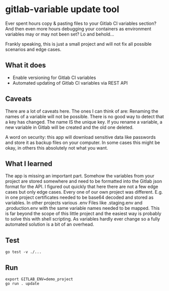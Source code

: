 # gitlab-variable update tool

Ever spent hours copy & pasting files to your Gitlab CI variables section? And then even more hours debugging your 
containers as environment variables may or may not been set? Lo and behold... 

Frankly speaking, this is just a small project and will not fix all possible scenarios and edge cases.

## What it does
* Enable versioning for Gitlab CI variables
* Automated updating of Gitlab CI variables via REST API

## Caveats
There are a lot of caveats here. The ones I can think of are:
Renaming the names of a variable will not be possible. There is no good way to detect that a key has changed. The name
IS the unique key. If you rename a variable, a new variable in Gitlab will be created and the old one deleted.

A word on security: this app will download sensitive data like passwords and store it as backup files on your computer.
In some cases this might be okay, in others this absolutely not what you want.

## What I learned
The app is missing an important part. Somehow the variables from your project are stored somewhere
and need to be formatted into the Gitlab json format for the API. I figured out quickly that here there are not a few 
edge cases but only edge cases. Every one of our own project was different. E.g. in one project certificates needed
to be base64 decoded and stored as variables. In other projects various .env Files like .staging.env and .production.env
with the same variable names needed to be mapped. This is far beyond the scope of this little project and the 
easiest way is probably to solve this with shell scripting. As variables hardly ever change so a fully automated 
solution is a bit of an overhead.

## Test
```
go test -v ./...
```

## Run

```
export GITLAB_ENV=demo_project
go run . update
```